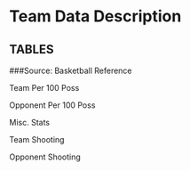 # Team Data Description

## TABLES

###Source: Basketball Reference

Team Per 100 Poss

Opponent Per 100 Poss

Misc. Stats

Team Shooting

Opponent Shooting
